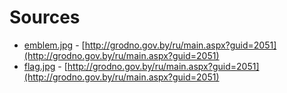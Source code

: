 # Sources

 - [emblem.jpg](https://github.com/grodno-city/media/blob/master/open-data-images/emblem.jpg) - [http://grodno.gov.by/ru/main.aspx?guid=2051](http://grodno.gov.by/ru/main.aspx?guid=2051)
 - [flag.jpg](https://github.com/grodno-city/media/blob/master/open-data-images/flag.jpg) - [http://grodno.gov.by/ru/main.aspx?guid=2051](http://grodno.gov.by/ru/main.aspx?guid=2051)
